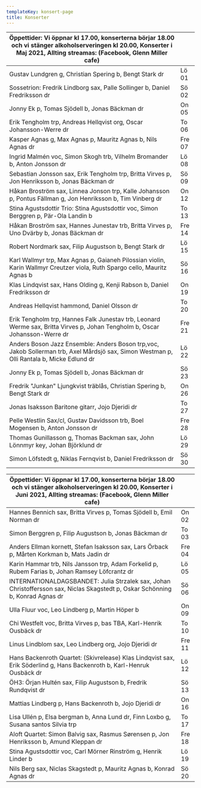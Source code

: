 ```yaml
---
templateKey: konsert-page
title: Konserter
---
```

| Öppettider: Vi öppnar kl 17.00, konserterna börjar 18.00 och vi stänger alkoholserveringen kl 20.00, Konserter i Maj 2021, Allting streamas: (Facebook, Glenn Miller cafe) | |
|------------- |-------------|
|Gustav Lundgren g, Christian Spering b, Bengt Stark dr|Lö 01|
|Sossetrion: Fredrik Lindborg sax, Palle Sollinger b, Daniel Fredriksson dr|Sö 02|
| Jonny Ek p, Tomas Sjödell b, Jonas Bäckman dr  |On 05|
|Erik Tengholm trp, Andreas Hellqvist org, Oscar Johansson-Werre dr|To 06|
|Kasper Agnas g, Max Agnas p, Mauritz Agnas b, Nils Agnas dr |Fre 07|
|Ingrid Malmén voc, Simon Skogh trb, Vilhelm Bromander b, Anton Jonsson dr|Lö 08|
|Sebastian Jonsson sax, Erik Tengholm trp, Britta Virves p, Jon Henriksson b, Jonas Bäckman dr|Sö 09|
|Håkan Broström sax, Linnea Jonson trp, Kalle Johansson p, Pontus Fällman g, Jon Henriksson b, Tim Vinberg dr|On 12|
|Stina Agustsdottir Trio: Stina Agustsdottir voc, Simon Berggren p, Pär-Ola Landin b|To 13|
|Håkan Broström sax, Hannes Junestav trb, Britta Virves p, Uno Dvärby b, Jonas Bäckman dr|Fre 14|
|Robert Nordmark sax, Filip Augustson b, Bengt Stark dr|Lö 15|
|Karl Wallmyr trp, Max Agnas p, Gaianeh Pilossian violin, Karin Wallmyr Creutzer viola, Ruth Spargo cello, Mauritz Agnas b|Sö 16|
|Klas Lindqvist sax, Hans Olding g, Kenji Rabson b, Daniel Fredriksson dr|On 19|
|Andreas Hellqvist hammond, Daniel Olsson dr|To 20|
|Erik Tengholm trp, Hannes Falk Junestav trb, Leonard Werme sax, Britta Virves p, Johan Tengholm b, Oscar Johansson-Werre dr|Fre 21|
|Anders Boson Jazz Ensemble: Anders Boson trp,voc, Jakob Sollerman trb, Axel Mårdsjö sax, Simon Westman p, Olli Rantala b, Micke Edlund dr|Lö 22|
Jonny Ek p, Tomas Sjödell b, Jonas Bäckman dr|Sö 23| 
|Fredrik "Junkan" Ljungkvist träblås, Christian Spering b, Bengt Stark dr|On 26|
|Jonas Isaksson Baritone gitarr, Jojo Djeridi dr|To 27|
|Pelle Westlin Sax/cl, Gustav Davidsson trb, Boel Mogensen b, Anton Jonsson dr|Fre 28|
|Thomas Gunillasson g, Thomas Backman sax, John Lönnmyr key, Johan Björklund dr|Lö 29|
|Simon Löfstedt g, Niklas Fernqvist b, Daniel Fredriksson dr|Sö 30|

| Öppettider: Vi öppnar kl 17.00, konserterna börjar 18.00 och vi stänger alkoholserveringen kl 20.00, Konserter i Juni 2021, Allting streamas: (Facebook, Glenn Miller cafe) | |
|------------- |-------------|
|Hannes Bennich sax, Britta Virves p, Tomas Sjödell b, Emil Norman dr|On 02|
|Simon Berggren p, Filip Augustson b, Jonas Bäckman dr|To 03|
|Anders Ellman kornett, Stefan Isaksson sax, Lars Örback p, Mårten Korkman b, Mats Jadin dr|Fre 04|
|Karin Hammar trb, Nils Jansson trp, Adam Forkelid p, Rubem Farias b, Johan Ramsey Löfcrantz dr|Lö 05|
|INTERNATIONALDAGSBANDET: Julia Strzalek sax, Johan Christoffersson sax, Niclas Skagstedt p, Oskar Schönning b, Konrad Agnas dr|Sö 06|
|Ulla Fluur voc, Leo Lindberg p, Martin Höper b|On 09|
|Chi Westfelt voc, Britta Virves p, bas TBA, Karl-Henrik Ousbäck dr|To 10|		
|Linus Lindblom sax, Leo Lindberg org,  Jojo Djeridi dr|Fre 11|
|Hans Backenroth Quartet: (Skivrelease) Klas Lindqvist sax, Erik Söderlind g, Hans Backenroth b, Karl-Henruk Ousbäck dr|Lö 12|
|ÖH3: Örjan Hultén sax, Filip Augustson b, Fredrik Rundqvist dr|Sö 13|
|Mattias Lindberg p, Hans Backenroth b, Jojo Djeridi dr|On 16|
|Lisa Ullén p, Elsa bergman b, Anna Lund dr, Finn Loxbo g, Susana santos Silvia trp|To 17|
|Aloft Quartet: Simon Balvig sax, Rasmus Sørensen p, Jon Henriksson b, Amund Kleppan dr|Fre 18|
|Stina Agustsdottir voc, Carl Mörner Rinström g,  Henrik Linder b|Lö 19|
|Nils Berg sax, Niclas Skagstedt p, Mauritz Agnas b, Konrad Agnas dr|Sö 20|






